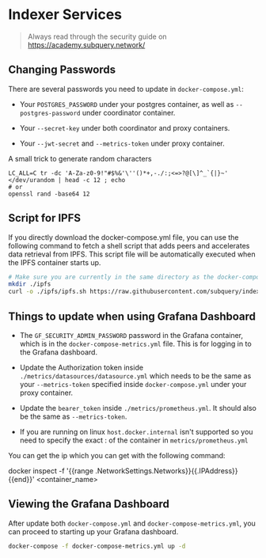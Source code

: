 # Indexer Services

> Always read through the security guide on https://academy.subquery.network/

## Changing Passwords

There are several passwords you need to update in `docker-compose.yml`:

- Your `POSTGRES_PASSWORD` under your postgres container, as well as `--postgres-password` under coordinator container.

- Your `--secret-key` under both coordinator and proxy containers.

- Your `--jwt-secret` and `--metrics-token` under proxy container.

A small trick to generate random characters
```
LC_ALL=C tr -dc 'A-Za-z0-9!"#$%&'\''()*+,-./:;<=>?@[\]^_`{|}~' </dev/urandom | head -c 12 ; echo
# or
openssl rand -base64 12
```

## Script for IPFS

If you directly download the docker-compose.yml file, you can use the following command to fetch a shell script that adds peers and accelerates data retrieval from IPFS. This script file will be automatically executed when the IPFS container starts up.

```bash
# Make sure you are currently in the same directory as the docker-compose.yml file.
mkdir ./ipfs
curl -o ./ipfs/ipfs.sh https://raw.githubusercontent.com/subquery/indexer-services/kepler/ipfs/ipfs.sh
```

## Things to update when using Grafana Dashboard

- The `GF_SECURITY_ADMIN_PASSWORD` password in the Grafana container, which is in the `docker-compose-metrics.yml` file. 
This is for logging in to the Grafana dashboard.

- Update the Authorization token inside `./metrics/datasources/datasource.yml` which needs to be the same as your `--metrics-token` specified inside `docker-compose.yml` under your proxy container.

- Update the `bearer_token` inside `./metrics/prometheus.yml`. It should also be the same as `--metrics-token`.

- If you are running on linux `host.docker.internal` isn't supported so you need to specify the exact <ip>:<port> of the container in `metrics/prometheus.yml`

You can get the ip which you can get with the following command:

docker inspect -f '{{range .NetworkSettings.Networks}}{{.IPAddress}}{{end}}' <container_name>

## Viewing the Grafana Dashboard

After update both `docker-compose.yml` and `docker-compose-metrics.yml`, you can proceed to starting up your Grafana dashboard. 

```bash
docker-compose -f docker-compose-metrics.yml up -d
